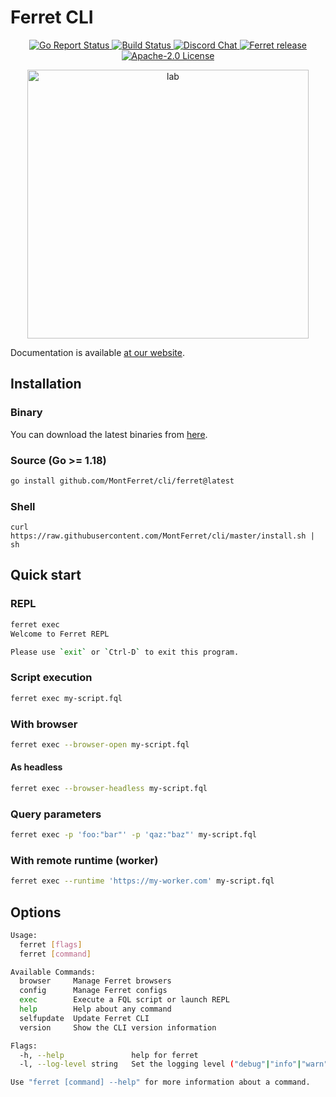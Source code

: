 # Ferret CLI

<p align="center">
	<a href="https://goreportcard.com/report/github.com/MontFerret/cli">
		<img alt="Go Report Status" src="https://goreportcard.com/badge/github.com/MontFerret/cli">
	</a>
	<a href="https://github.com/MontFerret/cli/actions">
		<img alt="Build Status" src="https://github.com/MontFerret/cli/workflows/build/badge.svg">
	</a>
	<a href="https://discord.gg/kzet32U">
		<img alt="Discord Chat" src="https://img.shields.io/discord/501533080880676864.svg">
	</a>
	<a href="https://github.com/MontFerret/cli/releases">
		<img alt="Ferret release" src="https://img.shields.io/github/release/MontFerret/cli.svg">
	</a>
	<a href="https://opensource.org/licenses/Apache-2.0">
		<img alt="Apache-2.0 License" src="http://img.shields.io/badge/license-Apache-brightgreen.svg">
	</a>
</p>

<p align="center">
<img alt="lab" src="https://raw.githubusercontent.com/MontFerret/cli/master/assets/logo.svg" style="margin-left: auto; margin-right: auto;" width="450px" height="430px" />
</p>

Documentation is available [at our website](https://www.montferret.dev/docs/introduction/).

## Installation

### Binary

You can download the latest binaries from [here](https://github.com/MontFerret/cli/releases).

### Source (Go >= 1.18)
```bash
go install github.com/MontFerret/cli/ferret@latest
```

### Shell
```shell
curl https://raw.githubusercontent.com/MontFerret/cli/master/install.sh | sh
```

## Quick start

### REPL

```bash
ferret exec
Welcome to Ferret REPL

Please use `exit` or `Ctrl-D` to exit this program.
```

### Script execution
```bash
ferret exec my-script.fql
```

### With browser

```bash
ferret exec --browser-open my-script.fql
```

#### As headless

```bash
ferret exec --browser-headless my-script.fql
```

### Query parameters

```bash
ferret exec -p 'foo:"bar"' -p 'qaz:"baz"' my-script.fql
```

### With remote runtime (worker)

```bash
ferret exec --runtime 'https://my-worker.com' my-script.fql
```

## Options

```bash
Usage:
  ferret [flags]
  ferret [command]

Available Commands:
  browser     Manage Ferret browsers
  config      Manage Ferret configs
  exec        Execute a FQL script or launch REPL
  help        Help about any command
  selfupdate  Update Ferret CLI
  version     Show the CLI version information

Flags:
  -h, --help               help for ferret
  -l, --log-level string   Set the logging level ("debug"|"info"|"warn"|"error"|"fatal") (default "info")

Use "ferret [command] --help" for more information about a command.

```
